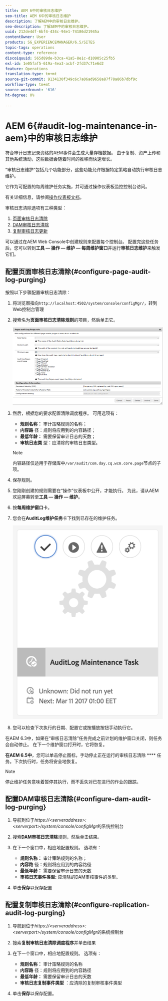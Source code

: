 ```yaml
---
title: AEM 6中的审核日志维护
seo-title: AEM 6中的审核日志维护
description: 了解AEM中的审核日志维护。
seo-description: 了解AEM中的审核日志维护。
uuid: 212de4df-6bf4-434c-94e1-74186d21945a
contentOwner: User
products: SG_EXPERIENCEMANAGER/6.5/SITES
topic-tags: operations
content-type: reference
discoiquuid: 565d89de-b3ca-41a5-8e1c-d10905c25fb5
exl-id: 1e05faf5-619a-4ea3-acbf-2fd37c71e6d2
feature: Operations
translation-type: tm+mt
source-git-commit: 9134130f349c6c7a06ad9658a87f78a86b7dbf9c
workflow-type: tm+mt
source-wordcount: '616'
ht-degree: 0%

---
```


# AEM 6{#audit-log-maintenance-in-aem}中的审核日志维护

符合审计日志记录资格的AEM事件会生成大量存档数据。 由于复制、资产上传和其他系统活动，这些数据会随着时间的推移而快速增长。

“审核日志维护”包括几个功能部分，这些功能允许根据特定策略自动执行审核日志维护。

它作为可配置的每周维护任务实施，并可通过操作仪表板监控控制台访问。

有关详细信息，请参阅[操作仪表板文档](/help/sites-administering/operations-dashboard.md)。

审核日志清除选项有三种类型：

1. [页面审核日志清除](/help/sites-administering/operations-audit-log.md#configure-page-audit-log-purging)
1. [DAM审核日志清除](/help/sites-administering/operations-audit-log.md#configure-dam-audit-log-purging)
1. [复制审核日志更新](/help/sites-administering/operations-audit-log.md#configure-replication-audit-log-purging)

可以通过在AEM Web Console中创建规则来配置每个控制台。 配置完这些任务后，您可以转到&#x200B;**工具 — 操作 — 维护 — 每周维护窗口**&#x200B;并运行&#x200B;**审核日志维护**&#x200B;来触发它们。

## 配置页面审核日志清除{#configure-page-audit-log-purging}

按照以下步骤配置审核日志清除：

1. 将浏览器指向`http://localhost:4502/system/console/configMgr/`，转到Web控制台管理

1. 搜索名为&#x200B;**页面审核日志清除规则**&#x200B;的项目，然后单击它。

   ![chlimage_1-365](assets/chlimage_1-365.png)

1. 然后，根据您的要求配置清除调度程序。 可用选项有：

   * **规则名称：** 审计策略规则的名称；
   * **内容路** 径：规则将应用到的内容路径；
   * **最低年龄：** 需要保留审计日志的天数；
   * **审核日志类** 型：应清除的审核日志类型。

   >[!NOTE]
   >
   >内容路径仅适用于存储库中`/var/audit/com.day.cq.wcm.core.page`节点的子项。

1. 保存规则。
1. 您刚刚创建的规则需要在“操作”仪表板中公开，才能执行。 为此，请从AEM欢迎屏幕转至&#x200B;**工具 — 操作 — 维护**。

1. 按&#x200B;**每周维护窗口**&#x200B;卡。

1. 您会在&#x200B;**AuditLog维护任务**&#x200B;卡下找到已存在的维护任务。

   ![chlimage_1-366](assets/chlimage_1-366.png)

1. 您可以检查下次执行的日期、配置它或按播放按钮手动执行它。

在AEM 6.3中，如果在“审核日志清除”任务完成之前计划的维护窗口关闭，则任务会自动停止。 在下一个维护窗口打开时，它将恢复。

**在AEM 6.5中**，您可以单击停止图标，手动停止正在运行的审核日志清除 **** 任务。下次执行时，任务将安全地恢复。

>[!NOTE]
>
>停止维护任务意味着暂停其执行，而不丢失对已在进行的作业的跟踪。

## 配置DAM审核日志清除{#configure-dam-audit-log-purging}

1. 导航到位于&#x200B;*https://&lt;serveraddress>:&lt;serverport>/system/console/configMgr*&#x200B;的系统控制台
1. 搜索&#x200B;**DAM审核日志清除**&#x200B;规则，然后单击结果。
1. 在下一个窗口中，相应地配置规则。 选项有：

   * **规则名称：** 审计策略规则的名称；
   * **内容路** 径：规则将应用到的内容路径
   * **最低年龄：** 需要保留审计日志的天数
   * **审核日志事件类型:** 应清除的DAM审核事件的类型。

1. 单击&#x200B;**保存**&#x200B;以保存配置

## 配置复制审核日志清除{#configure-replication-audit-log-purging}

1. 导航到位于&#x200B;*https://&lt;serveraddress>:&lt;serverport>/system/console/configMgr*&#x200B;的系统控制台
1. 搜索&#x200B;**复制审核日志清除调度程序**&#x200B;并单击结果
1. 在下一个窗口中，相应地配置规则。 选项有：

   * **规则名称：** 审计策略规则的名称
   * **内容路** 径：规则将应用到的内容路径
   * **最低年龄：** 需要保留审计日志的天数
   * **审核日志复制事件类型** ：应清除的复制审核事件类型

1. 单击&#x200B;**保存**&#x200B;以保存配置。

